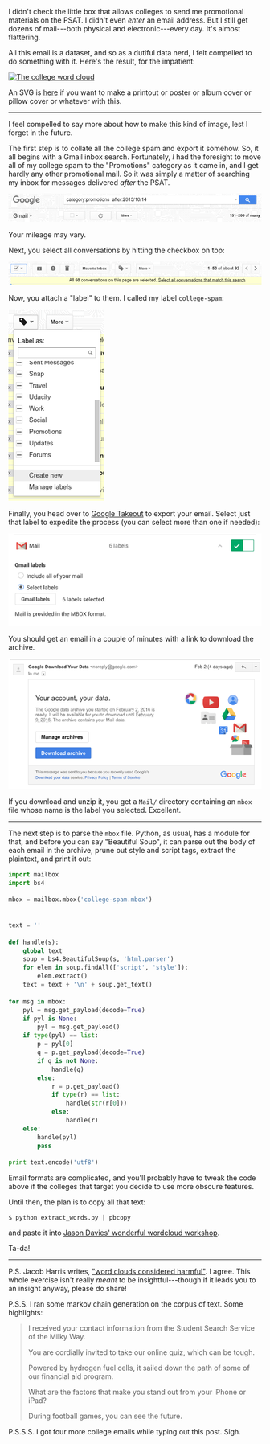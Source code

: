 I didn't check the little box that allows colleges to send me promotional
materials on the PSAT. I didn't even *enter* an email address. But I still get
dozens of mail---both physical and electronic---every day. It's almost
flattering.

All this email is a dataset, and so as a dutiful data nerd, I felt compelled to
do something with it. Here's the result, for the impatient:

[![The college word
cloud](static/college-wordcloud/college-wordcloud.png)](static/college-wordcloud/college-wordcloud.svg)

An SVG is [here](static/college-wordcloud/wordcloud.svg) if you want to make a
printout or poster or album cover or pillow cover or whatever with this.

---

I feel compelled to say more about how to make this kind of image, lest I
forget in the future.

The first step is to collate all the college spam and export it somehow. So, it
all begins with a Gmail inbox search. Fortunately, *I* had the foresight to
move all of my college spam to the "Promotions" category as it came in, and I
get hardly any other promotional mail. So it was simply a matter of searching
my inbox for messages delivered *after* the PSAT.

![The search](static/college-wordcloud/gmail-grep.png)

Your mileage may vary.

Next, you select all conversations by hitting the checkbox on top:

![The selection](static/college-wordcloud/select-all-conversations.png)

Now, you attach a "label" to them. I called my label `college-spam`:

![The labeling](static/college-wordcloud/create-new-label.png)

Finally, you head over to [Google Takeout](http://takeout.google.com) to export
your email. Select just that label to expedite the process (you can select more
than one if needed):

![The taking-out](static/college-wordcloud/takeout-labels.png)

You should get an email in a couple of minutes with a link to download the
archive.

![The downloading](static/college-wordcloud/download-email.png)

If you download and unzip it, you get a `Mail/` directory containing an `mbox`
file whose name is the label you selected. Excellent.

---

The next step is to parse the `mbox` file. Python, as usual, has a module for
that, and before you can say "Beautiful Soup", it can parse out the body of
each email in the archive, prune out style and script tags, extract the
plaintext, and print it out:

```python
import mailbox
import bs4

mbox = mailbox.mbox('college-spam.mbox')


text = ''

def handle(s):
    global text
    soup = bs4.BeautifulSoup(s, 'html.parser')
    for elem in soup.findAll(['script', 'style']):
        elem.extract()
    text = text + '\n' + soup.get_text()

for msg in mbox:
    pyl = msg.get_payload(decode=True)
    if pyl is None:
        pyl = msg.get_payload()
    if type(pyl) == list:
        p = pyl[0]
        q = p.get_payload(decode=True)
        if q is not None:
            handle(q)
        else:
            r = p.get_payload()
            if type(r) == list:
                handle(str(r[0]))
            else:
                handle(r)
    else:
        handle(pyl)
        pass

print text.encode('utf8')
```

Email formats are complicated, and you'll probably have to tweak the code above
if the colleges that target you decide to use more obscure features.

Until then, the plan is to copy all that text:

```
$ python extract_words.py | pbcopy
```

and paste it into [Jason Davies' wonderful wordcloud
workshop](https://www.jasondavies.com/wordcloud/).

Ta-da!

---

P.S. Jacob Harris writes, ["word clouds considered
harmful"](http://www.niemanlab.org/2011/10/word-clouds-considered-harmful/). I
agree. This whole exercise isn't really *meant* to be insightful---though if it
leads you to an insight anyway, please do share!

P.S.S. I ran some markov chain generation on the corpus of text. Some
highlights:

> I received your contact information from the Student Search Service of the
> Milky Way.
> 
> You are cordially invited to take our online quiz, which can be tough.
> 
> Powered by hydrogen fuel cells, it sailed down the path of some of our
> financial aid program.
> 
> What are the factors that make you stand out from your iPhone or iPad?
> 
> During football games, you can see the future.

P.S.S.S. I got four more college emails while typing out this post. Sigh.
